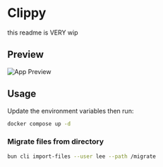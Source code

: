 # Clippy

this readme is VERY wip

## Preview

![App Preview](https://cdn.rainnny.club/tg8JTrX4.png)

## Usage

Update the environment variables then run:

```bash
docker compose up -d
```

### Migrate files from directory

```bash
bun cli import-files --user lee --path /migrate
```
